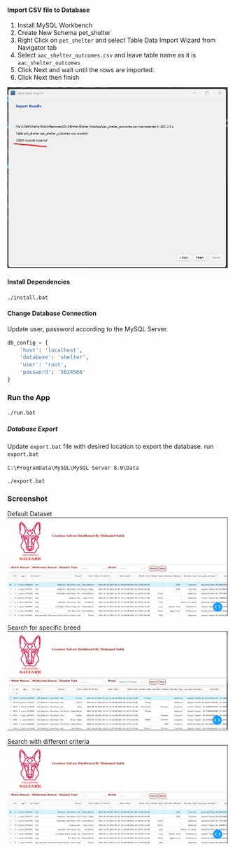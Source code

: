 #### Import CSV file to Database

1.  Install MySQL Workbench
2.  Create New Schema pet_shelter
3.  Right Click on `pet_shelter` and select Table Data Import Wizard from Navigator tab
4.  Select `aac_shelter_outcomes.csv` and leave table name as it is `aac_shelter_outcomes`
5.  Click Next and wait until the rows are imported.
6.  Click Next then finish

![alt text](./docs/import.png)

#### Install Dependencies

```sh
./install.bat
```

#### Change Database Connection

Update user, password according to the MySQL Server.

```py
db_config = {
    'host': 'localhost',
    'database': 'shelter',
    'user': 'root',
    'password': '5624566'
}
```

### Run the App

```sh
./run.bat
```

##### Database Export

Update `export.bat` file with desired location to export the database.
run `export.bat`

`C:\ProgramData\MySQL\MySQL Server 8.0\Data`

```
./export.bat
```

### Screenshot

Default Dataset
![alt text](./docs/screenshot-01.png)

Search for specific breed
![alt text](./docs/screenshot-02.png)

Search with different criteria
![alt text](./docs/screenshot-01.png)

